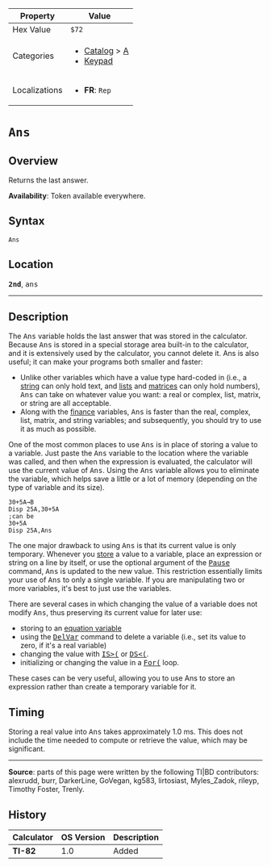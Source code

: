 | Property      | Value |
|---------------|-------|
| Hex Value     | `$72`|
| Categories    | <ul><li>[Catalog](<../categories/Catalog.md>) > [A](<../categories/Catalog.md#A>)</li><li>[Keypad](<../categories/Keypad.md>)</li></ul> |
| Localizations | <ul><li><b>FR</b>: `Rep`</li></ul> |

# `Ans`

## Overview
Returns the last answer.


<b>Availability</b>: Token available everywhere.

## Syntax
`Ans`

## Location
<tt><kbd><b>2nd</b></kbd></tt>, <kbd>ans</kbd>
<hr>

## Description

The <tt>Ans</tt> variable holds the last answer that was stored in the calculator. Because <tt>Ans</tt> is stored in a special storage area built-in to the calculator, and it is extensively used by the calculator, you cannot delete it. Ans is also useful; it can make your programs both smaller and faster:

*   Unlike other variables which have a value type hard-coded in (i.e., a [string](strings) can only hold text, and [lists](lists.md) and [matrices](matrices.md) can only hold numbers), <tt>Ans</tt> can take on whatever value you want: a real or complex, list, matrix, or string are all acceptable.
*   Along with the [finance](system-variables#finance) variables, <tt>Ans</tt> is faster than the real, complex, list, matrix, and string variables; and subsequently, you should try to use it as much as possible.

One of the most common places to use <tt>Ans</tt> is in place of storing a value to a variable. Just paste the <tt>Ans</tt> variable to the location where the variable was called, and then when the expression is evaluated, the calculator will use the current value of <tt>Ans</tt>. Using the <tt>Ans</tt> variable allows you to eliminate the variable, which helps save a little or a lot of memory (depending on the type of variable and its size).

```ti-basic
30+5A→B
Disp 25A,30+5A
;can be
30+5A
Disp 25A,Ans
```

The one major drawback to using <tt>Ans</tt> is that its current value is only temporary. Whenever you [store](store.md) a value to a variable, place an expression or string on a line by itself, or use the optional argument of the <tt><a href="Pause.md">Pause</a></tt> command, <tt>Ans</tt> is updated to the new value. This restriction essentially limits your use of <tt>Ans</tt> to only a single variable. If you are manipulating two or more variables, it's best to just use the variables.

There are several cases in which changing the value of a variable does not modify <tt>Ans</tt>, thus preserving its current value for later use:

*   storing to an [equation variable](system-variables#equation)
*   using the <tt><a href="DelVar.md">DelVar</a></tt> command to delete a variable (i.e., set its value to zero, if it's a real variable)
*   changing the value with <tt><a href="IS(.md">IS&gt;(</a></tt> or <tt><a href="DS(.md">DS&lt;(</a></tt>.
*   initializing or changing the value in a <tt><a href="For(.md">For(</a></tt> loop.

These cases can be very useful, allowing you to use Ans to store an expression rather than create a temporary variable for it.

## Timing

Storing a real value into <tt>Ans</tt> takes approximately 1.0 ms. This does not include the time needed to compute or retrieve the value, which may be significant.

* * *

**Source**: parts of this page were written by the following TI|BD contributors: alexrudd, burr, DarkerLine, GoVegan, kg583, lirtosiast, Myles_Zadok, rileyp, Timothy Foster, Trenly.

## History
| Calculator | OS Version | Description |
|------------|------------|-------------|
| <b>TI-82</b> | 1.0 | Added |


